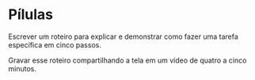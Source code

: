 # Pílulas

Escrever um roteiro para explicar e demonstrar como fazer uma tarefa específica em cinco passos.

Gravar esse roteiro compartilhando a tela em um vídeo de quatro a cinco minutos.